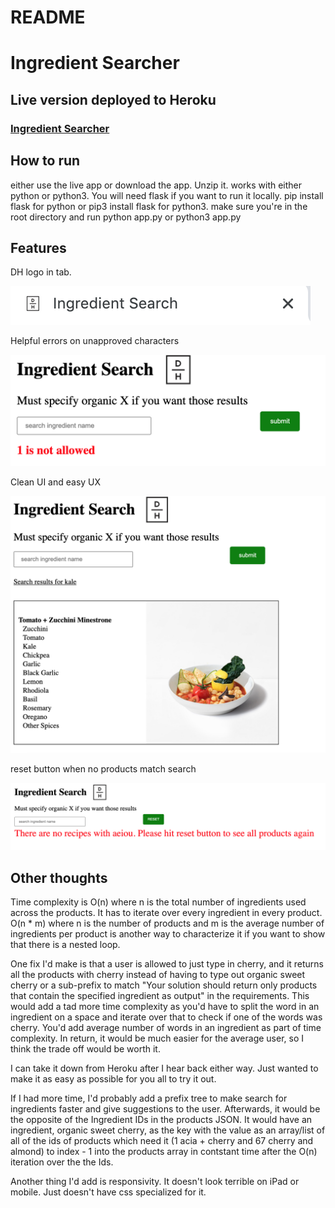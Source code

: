 # README

# Ingredient Searcher


## Live version deployed to Heroku
### [Ingredient Searcher](https://ingredient-searcher.herokuapp.com)



## How to run

either use the live app or download the app. Unzip it. works with either python or python3. You will need flask if you want to run it locally. pip install flask for python or pip3 install flask for python3. make sure you're in the root directory and run python app.py or python3 app.py

## Features

DH logo in tab. 

![tab](/static/tab.png)

Helpful errors on unapproved characters

![error](/static/error.png)

Clean UI and easy UX

![searched](/static/searched.png)

reset button when no products match search

![no-results](/static/no-results.png)





## Other thoughts

Time complexity is O(n) where n is the total number of ingredients used across the products. It has to iterate over every ingredient in every product. O(n * m) where n is the number of products and m is the average number of ingredients per product is another way to characterize it if you want to show that there is a nested loop. 

One fix I'd make is that a user is allowed to just type in cherry, and it returns all the products with cherry instead of having to type out organic sweet cherry or a sub-prefix to match "Your solution should return only products that contain the specified ingredient as output" in the requirements. This would add a tad more time complexity as you'd have to split the word in an ingredient on a space and iterate over that to check if one of the words was cherry. You'd add average number of words in an ingredient as part of time complexity. In return, it would be much easier for the average user, so I think the trade off would be worth it. 

I can take it down from Heroku after I hear back either way. Just wanted to make it as easy as possible for you all to try it out. 

If I had more time, I'd probably add a prefix tree to make search for ingredients faster and give suggestions to the user. Afterwards, it would be the opposite of the Ingredient IDs in the products JSON. It would have an ingredient, organic sweet cherry, as the key with the value as an array/list of all of the ids of products which need it (1 acia + cherry and 67 cherry and almond) to index - 1 into the products array in contstant time after the O(n) iteration over the the Ids. 

Another thing I'd add is responsivity. It doesn't look terrible on iPad or mobile. Just doesn't have css specialized for it. 